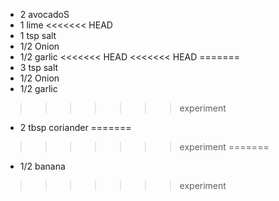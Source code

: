 * 2 avocadoS
* 1 lime
<<<<<<< HEAD
* 1 tsp salt
* 1/2 Onion
* 1/2 garlic
<<<<<<< HEAD
<<<<<<< HEAD
=======
* 3 tsp salt
* 1/2 Onion
* 1/2 garlic

>>>>>>> experiment
* 2 tbsp coriander
=======
>>>>>>> experiment
=======
* 1/2 banana
>>>>>>> experiment
